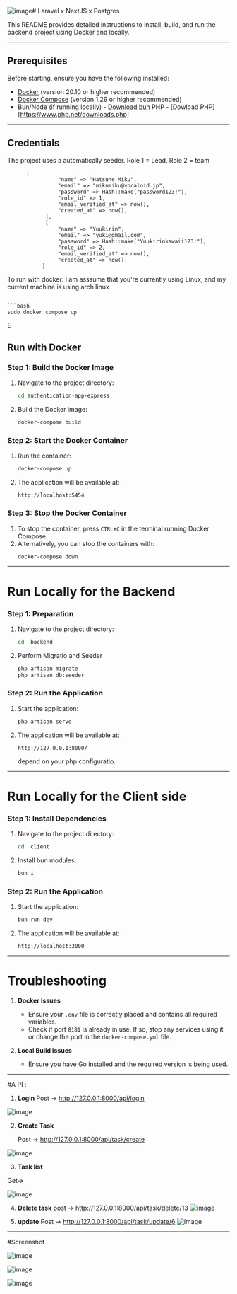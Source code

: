 ![image](https://github.com/user-attachments/assets/2c952671-249d-4887-af54-2eabb5b7d12f)# Laravel x NextJS x Postgres

This README provides detailed instructions to install, build, and run the backend project using Docker and locally.

---

## Prerequisites

Before starting, ensure you have the following installed:

- [Docker](https://docs.docker.com/get-docker/) (version 20.10 or higher recommended)
- [Docker Compose](https://docs.docker.com/compose/install/) (version 1.29 or higher recommended)
- Bun/Node (if running locally) - [Download bun](https://bun.sh/docs/installation)
 PHP - [Dowload PHP][https://www.php.net/downloads.php]

---


## Credentials  

The project uses a automatically seeder.  Role  1 = Lead,  Role 2 = team

```
      [
                "name" => "Hatsune Miku",
                "email" => "mikumiku@vocaloid.jp",
                "password" => Hash::make("password123!"),
                "role_id" => 1,
                "email_verified_at" => now(),
                "created_at" => now(),
            ],
            [
                "name" => "Yuukirin",
                "email" => "yuki@gmail.com",
                "password" => Hash::make("Yuukirinkawaii123!"),
                "role_id" => 2,
                "email_verified_at" => now(),
                "created_at" => now(),
           ]
```


To run with docker:
I am asssume that you're currently using Linux, and my current machine is using arch linux


```

```bash
sudo docker compose up
```

E
## Run with Docker

### Step 1: Build the Docker Image

1. Navigate to the project directory:
   ```bash
   cd authentication-app-express
   ```

2. Build the Docker image:
   ```bash
   docker-compose build
   ```

### Step 2: Start the Docker Container

1. Run the container:
   ```bash
   docker-compose up
   ```

2. The application will be available at:
   ```
   http://localhost:5454
   ```

### Step 3: Stop the Docker Container

1. To stop the container, press `CTRL+C` in the terminal running Docker Compose.
2. Alternatively, you can stop the containers with:
   ```bash
   docker-compose down
   ```

---


# Run Locally for the Backend

### Step 1: Preparation

1. Navigate to the project directory:
   ```bash
   cd  backend
   ```

2. Perform Migratio and Seeder
   ```bash
   php artisan migrate
   php artisan db:seeder
   ```

### Step 2: Run the Application

1. Start the application:
   ```bash
   php artisan serve 
   ```

2. The application will be available at:
   ```
   http://127.0.0.1:8000/ 
   ```
   depend on your php configuratio.

---



# Run Locally for the Client side

### Step 1: Install Dependencies

1. Navigate to the project directory:
   ```bash
   cd  client
   ```

2. Install bun modules:
   ```bash
   bun i
   ```

### Step 2: Run the Application

1. Start the application:
   ```bash
   bun run dev
   ```

2. The application will be available at:
   ```
   http://localhost:3000
   ```
----


# Troubleshooting

1. **Docker Issues**
   - Ensure your `.env` file is correctly placed and contains all required variables.
   - Check if port `8181` is already in use. If so, stop any services using it or change the port in the `docker-compose.yml` file.

2. **Local Build Issues**
   - Ensure you have Go installed and the required version is being used.




---
#A PI :
1. **Login**
 Post ->  http://127.0.0.1:8000/api/login


![image](https://github.com/user-attachments/assets/8fcc8b15-db66-4784-ae76-1fcdb2223cdb)

2. **Create Task**

   Post -> http://127.0.0.1:8000/api/task/create

![image](https://github.com/user-attachments/assets/3a778b7b-43ce-473d-8b07-4162481894c3)

3.  **Task list**

   Get-> 

   ![image](https://github.com/user-attachments/assets/5347c448-87c6-4e77-89be-bc2f5c2ed281)

4. **Delete task**
    post -> http://127.0.0.1:8000/api/task/delete/13
   ![image](https://github.com/user-attachments/assets/fcb7828d-ed5f-487a-875b-834e8dca7aa4)

6. **update**
  Post -> http://127.0.0.1:8000/api/task/update/6
   ![image](https://github.com/user-attachments/assets/f205c3cb-c4af-4c2e-a157-175495bb9b64)


---
#Screenshot


![image](https://github.com/user-attachments/assets/33edcc45-7c2e-4260-b133-92a4b9897dc5)



![image](https://github.com/user-attachments/assets/eef593f0-3c45-4dd2-8400-df8acf8cd8e3)



![image](https://github.com/user-attachments/assets/c8534acb-4704-4b59-a944-ade09e84ce8c)
